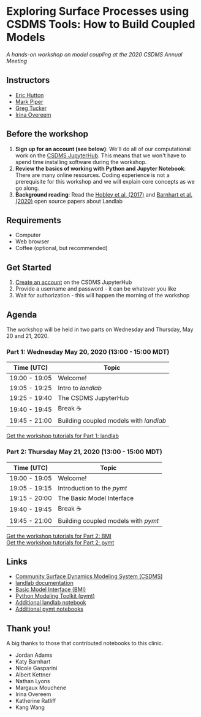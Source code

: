 # Exploring Surface Processes using CSDMS Tools: How to Build Coupled Models

*A hands-on workshop on model coupling at the 2020 CSDMS Annual Meeting*


## Instructors

* [Eric Hutton](https://instaar.colorado.edu/people/eric-hutton/)
* [Mark Piper](https://instaar.colorado.edu/people/mark-piper/)
* [Greg Tucker](https://cires.colorado.edu/council-fellows-research-group/gregory-tucker)
* [Irina Overeem](https://www.colorado.edu/geologicalsciences/irina-overeem)


## Before the workshop

1. **Sign up for an account (see below)**: We'll do all of our
   computational work on the [CSDMS JupyterHub](https://csdms.rc.colorado.edu).
   This means that we won't have to spend time installing software
   during the workshop.
1. **Review the basics of working with Python and Jupyter Notebook**:
   There are many online resources. Coding experience is not a
   prerequisite for this workshop and we will explain core concepts as
   we go along.
1. **Background reading**: Read the
   [Hobley et al. (2017)](https://www.earth-surf-dynam.net/5/21/2017/esurf-5-21-2017.html)
   and [Barnhart et al. (2020)](https://www.earth-surf-dynam-discuss.net/esurf-2020-12/) open source papers about Landlab


## Requirements

* Computer
* Web browser
* Coffee (optional, but recommended)


## Get Started

1. [Create an account](https://csdms.rc.colorado.edu/hub/signup) on the CSDMS JupyterHub
2. Provide a username and password - it can be whatever you like
3. Wait for authorization - this will happen the morning of the workshop


## Agenda

The workshop will be held in two parts on Wednesday and Thursday, May 20 and 21, 2020.


### Part 1: Wednesday May 20, 2020 (13:00 - 15:00 MDT)

| Time (UTC)     | Topic                                  |
| -------------- | -------------------------------------- |
| 19:00 - 19:05  | Welcome!                               |
| 19:05 - 19:25  | Intro to *landlab*                     |
| 19:25 - 19:40  | The CSDMS JupyterHub                   |
| 19:40 - 19:45  | Break ☕                               |
| 19:45 - 21:00  | Building coupled models with *landlab* |

[Get the workshop tutorials for Part 1: landlab](https://csdms.rc.colorado.edu/hub/user-redirect/git-pull?repo=https%3A%2F%2Fgithub.com%2Fcsdms%2Fcsdms-2020&urlpath=tree%2Fcsdms-2020%2Fnotebooks%2Flandlab&branch=master)


### Part 2: Thursday May 21, 2020 (13:00 - 15:00 MDT)

| Time (UTC)     | Topic                                  |
| -------------- | -------------------------------------- |
| 19:00 - 19:05  | Welcome!                               |
| 19:05 - 19:15  | Introduction to the *pymt*             |
| 19:15 - 20:00  | The Basic Model Interface              |
| 19:40 - 19:45  | Break ☕                               |
| 19:45 - 21:00  | Building coupled models with *pymt*    |

[Get the workshop tutorials for Part 2: BMI](https://csdms.rc.colorado.edu/hub/user-redirect/git-pull?repo=https%3A%2F%2Fgithub.com%2Fcsdms%2Fcsdms-2020&urlpath=tree%2Fcsdms-2020%2Fnotebooks%2Fbmi%2Fcoming_soon.ipynb&branch=master)  
[Get the workshop tutorials for Part 2: pymt](https://csdms.rc.colorado.edu/hub/user-redirect/git-pull?repo=https%3A%2F%2Fgithub.com%2Fcsdms%2Fcsdms-2020&urlpath=tree%2Fcsdms-2020%2Fnotebooks%2Fpymt%2Fcoming_soon.ipynb&branch=master)


## Links

* [Community Surface Dynamics Modeling System
  (CSDMS)](http://csdms.colorado.edu)
* [landlab documentation](https://landlab.readthedocs.io/)
* [Basic Model Interface (BMI)](http://bmi.readthedocs.io)
* [Python Modeling Toolkit (pymt)](http://pymt.readthedocs.io)
* [Additional landlab notebook](https://csdms.rc.colorado.edu/hub/user-redirect/git-pull?repo=https%3A%2F%2Fgithub.com%2Flandlab%2Flandlab&urlpath=tree%2Flandlab%2Fnotebooks%2Fwelcome.ipynb&branch=master)
* [Additional pymt notebooks](https://csdms.rc.colorado.edu/hub/user-redirect/git-pull?repo=https%3A%2F%2Fgithub.com%2Fcsdms%2Fpymt&urlpath=tree%2Fpymt%2Fnotebooks%2Fwelcome.ipynb&branch=master)


## Thank you!

A big thanks to those that contributed notebooks to this clinic.

*  Jordan Adams
*  Katy Barnhart
*  Nicole Gasparini
*  Albert Kettner
*  Nathan Lyons
*  Margaux Mouchene
*  Irina Overeem
*  Katherine Ratliff
*  Kang Wang

